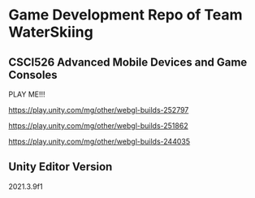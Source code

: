 # Game Development Repo of Team WaterSkiing

## CSCI526 Advanced Mobile Devices and Game Consoles

PLAY ME!!!

https://play.unity.com/mg/other/webgl-builds-252797

https://play.unity.com/mg/other/webgl-builds-251862

https://play.unity.com/mg/other/webgl-builds-244035

## Unity Editor Version

2021.3.9f1
